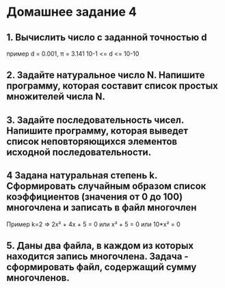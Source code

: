 # Домашнее задание 4

## 1. Вычислить число c заданной точностью d
пример 
d = 0.001, π = 3.141 10-1 <= d <= 10-10

## 2. Задайте натуральное число N. Напишите программу, которая составит список простых множителей числа N.

## 3. Задайте последовательность чисел. Напишите программу, которая выведет список неповторяющихся элементов исходной последовательности.

## 4 Задана натуральная степень k. Сформировать случайным образом список коэффициентов (значения от 0 до 100) многочлена и записать в файл многочлен
Пример
k=2 => 2x² + 4x + 5 = 0 или x² + 5 = 0 или 10*x² = 0

## 5. Даны два файла, в каждом из которых находится запись многочлена. Задача - сформировать файл, содержащий сумму многочленов.
